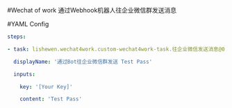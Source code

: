 #Wechat of work
通过Webhook机器人往企业微信群发送消息

#YAML Config
```YAML
steps:

- task: lishewen.wechat4work.custom-wechat4work-task.往企业微信发送消息@0

  displayName: '通过Bot往企业微信群发送 Test Pass'

  inputs:

    key: '[Your Key]'

    content: 'Test Pass'

```